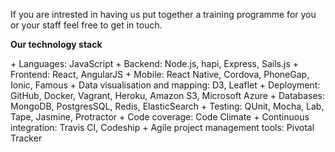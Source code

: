If you are intrested in having us put together a training programme for you or your staff feel free to <a onclick="fac.nav_scroll('/training/', 'contactsection')">get in touch</a>.

<p class="list-margin-offset"><strong>Our technology stack</strong></p>
+ Languages: JavaScript 
+ Backend: Node.js, hapi, Express, Sails.js
+ Frontend: React, AngularJS
+ Mobile: React Native, Cordova, PhoneGap, Ionic, Famous
+ Data visualisation and mapping: D3, Leaflet 
+ Deployment: GitHub, Docker, Vagrant, Heroku, Amazon S3, Microsoft Azure 
+ Databases: MongoDB, PostgresSQL, Redis, ElasticSearch
+ Testing: QUnit, Mocha, Lab, Tape, Jasmine, Protractor
+ Code coverage: Code Climate
+ Continuous integration: Travis CI, Codeship
+ Agile project management tools: Pivotal Tracker

